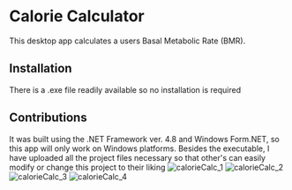 # Calorie Calculator 
This desktop app calculates a users Basal Metabolic Rate (BMR).

## Installation
There is a .exe file readily available so no installation is required

## Contributions
It was built using the .NET Framework ver. 4.8 and Windows Form.NET, so this app will only work on Windows platforms.
Besides the executable, I have uploaded all the project files necessary so that other's can easily modify or change this project to their liking
![calorieCalc_1](https://github.com/user-attachments/assets/3b8f22a4-df5d-4d32-9c06-592353e45f24) ![calorieCalc_2](https://github.com/user-attachments/assets/253806dd-8d88-4eea-b784-224a52d44206)
![calorieCalc_3](https://github.com/user-attachments/assets/e1dfa8e0-4b4c-43f9-9590-e2fa513db523) ![calorieCalc_4](https://github.com/user-attachments/assets/163d07ab-821d-4f96-b71f-89ba5410d755)
